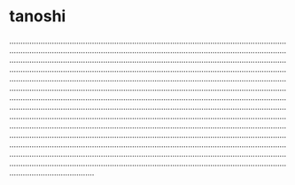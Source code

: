 # tanoshi

..............................................................................................................................................................................................................................................................................................................................................................................................................................................................................................................................................................................................................................................................................................................................................................................................................................................................................................................................................................................................................................................................................................................................................................................................................................................................................................................................................................................................................................................................................................................................................................................................................................................................................................................................................................................................................................................